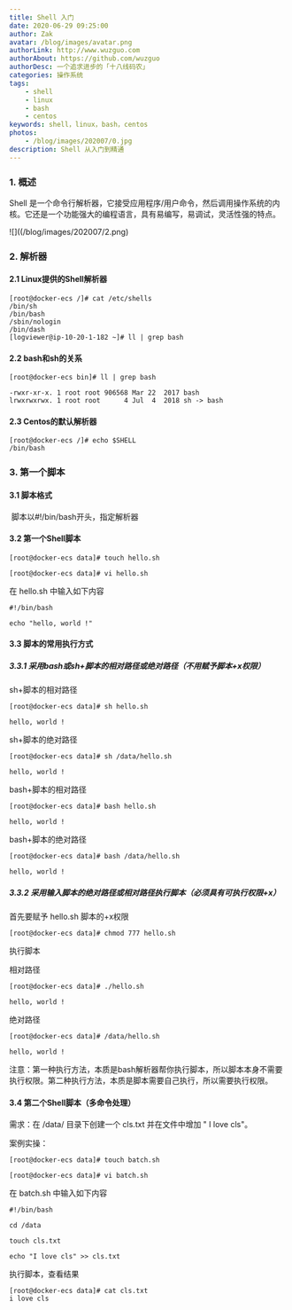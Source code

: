 ```yaml
---
title: Shell 入门
date: 2020-06-29 09:25:00
author: Zak
avatar: /blog/images/avatar.png
authorLink: http://www.wuzguo.com
authorAbout: https://github.com/wuzguo
authorDesc: 一个追求进步的「十八线码农」
categories: 操作系统
tags: 
	- shell
	- linux
	- bash
	- centos
keywords: shell，linux，bash，centos
photos:
	- /blog/images/202007/0.jpg
description: Shell 从入门到精通
---
```


### 1. 概述

Shell 是一个命令行解析器，它接受应用程序/用户命令，然后调用操作系统的内核。它还是一个功能强大的编程语言，具有易编写，易调试，灵活性强的特点。

![]((/blog/images/202007/2.png)

### 2. 解析器

#### 2.1 Linux提供的Shell解析器

```shell
[root@docker-ecs /]# cat /etc/shells
/bin/sh
/bin/bash
/sbin/nologin
/bin/dash
[logviewer@ip-10-20-1-182 ~]# ll | grep bash
```

#### 2.2 bash和sh的关系

```shell
[root@docker-ecs bin]# ll | grep bash

-rwxr-xr-x. 1 root root 906568 Mar 22  2017 bash
lrwxrwxrwx. 1 root root      4 Jul  4  2018 sh -> bash
```

#### 2.3 Centos的默认解析器

```shell
[root@docker-ecs /]# echo $SHELL
/bin/bash
```

### 3. 第一个脚本

#### 3.1 脚本格式

​	脚本以#!/bin/bash开头，指定解析器

#### 3.2 第一个Shell脚本

```shell
[root@docker-ecs data]# touch hello.sh

[root@docker-ecs data]# vi hello.sh
```

在 hello.sh 中输入如下内容

```shell
#!/bin/bash

echo "hello, world !"
```

#### 3.3 脚本的常用执行方式

##### 3.3.1 采用bash或sh+脚本的相对路径或绝对路径（不用赋予脚本+x权限）

sh+脚本的相对路径

```shell
[root@docker-ecs data]# sh hello.sh

hello, world !
```

sh+脚本的绝对路径

```shell
[root@docker-ecs data]# sh /data/hello.sh 

hello, world !
```

bash+脚本的相对路径

```shell
[root@docker-ecs data]# bash hello.sh 

hello, world !
```

bash+脚本的绝对路径

```shell
[root@docker-ecs data]# bash /data/hello.sh 

hello, world !
```

##### 3.3.2 采用输入脚本的绝对路径或相对路径执行脚本（必须具有可执行权限+x）

首先要赋予 hello.sh 脚本的+x权限

```shell
[root@docker-ecs data]# chmod 777 hello.sh
```

执行脚本

相对路径

```shell
[root@docker-ecs data]# ./hello.sh 

hello, world !
```

绝对路径

```shell
[root@docker-ecs data]# /data/hello.sh 

hello, world !
```

注意：第一种执行方法，本质是bash解析器帮你执行脚本，所以脚本本身不需要执行权限。第二种执行方法，本质是脚本需要自己执行，所以需要执行权限。

#### 3.4 第二个Shell脚本（多命令处理）

需求：在 /data/ 目录下创建一个 cls.txt 并在文件中增加 " I love cls"。

案例实操：

```shell
[root@docker-ecs data]# touch batch.sh

[root@docker-ecs data]# vi batch.sh
```

在 batch.sh 中输入如下内容

```shell
#!/bin/bash

cd /data

touch cls.txt

echo "I love cls" >> cls.txt
```

执行脚本，查看结果

```shell
[root@docker-ecs data]# cat cls.txt 
i love cls
```